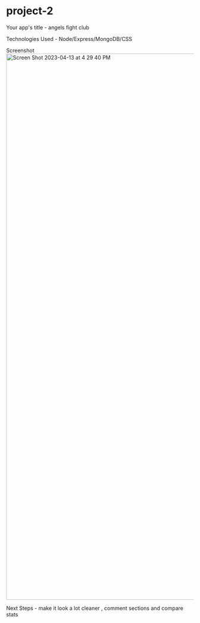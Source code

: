 # project-2

Your app's title - angels fight club

Technologies Used - Node/Express/MongoDB/CSS

Screenshot <img width="1470" alt="Screen Shot 2023-04-13 at 4 29 40 PM" src="https://user-images.githubusercontent.com/126417087/231875998-ab116422-0d2c-4809-86cb-5a15a07b390f.png">


Next Steps - make it look a lot cleaner , comment sections and compare stats
